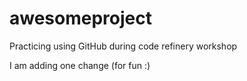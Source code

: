 # awesomeproject
Practicing using GitHub during code refinery workshop

I am adding one change (for fun :)
